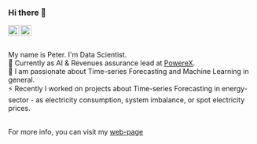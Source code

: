 ### Hi there 👋

<a href="https://www.linkedin.com/in/peter-laurinec-590a8a90/">
  <img align="left" alt="Peter's LinkdeIn" width="22px" src="https://cdn.jsdelivr.net/npm/simple-icons@v3/icons/linkedin.svg" />
</a>
<a href="https://twitter.com/petolauri">
  <img align="left" alt="Peter's Twitter" width="22px" src="https://cdn.jsdelivr.net/npm/simple-icons@3.10.0/icons/twitter.svg" />
</a>

<br> <br />
<br> My name is Peter. I'm Data Scientist.
<br> 🔭 Currently as AI & Revenues assurance lead at [PowereX](https://www.powerex.io).
<br> 🌱 I am passionate about Time-series Forecasting and Machine Learning in general.
<br> ⚡ Recently I worked on projects about Time-series Forecasting in energy-sector - as electricity consumption, system imbalance, or spot electricity prices.


<br> For more info, you can visit my [web-page](https://petolau.github.io/)

<!--
**PetoLau/PetoLau** is a ✨ _special_ ✨ repository because its `README.md` (this file) appears on your GitHub profile.

Here are some ideas to get you started:

- 🔭 I’m currently working on ...
- 🌱 I’m currently learning ...
- 👯 I’m looking to collaborate on ...
- 🤔 I’m looking for help with ...
- 💬 Ask me about ...
- 📫 How to reach me: ...
- 😄 Pronouns: ...
- ⚡ Fun fact: ...
-->
